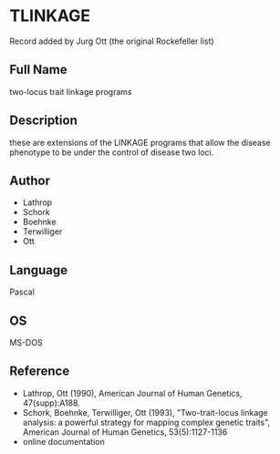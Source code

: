 # TLINKAGE
Record added by Jurg Ott (the original Rockefeller list)

## Full Name
two-locus trait linkage programs

## Description
these are extensions of the LINKAGE programs that allow the disease phenotype to be under the control of disease two loci.

## Author
* Lathrop
* Schork
* Boehnke
* Terwilliger
* Ott

## Language
Pascal

## OS
MS-DOS

## Reference
* Lathrop, Ott (1990), American Journal of Human Genetics, 47(supp):A188.
* Schork, Boehnke, Terwilliger, Ott (1993), "Two-trait-locus linkage analysis: a powerful strategy for mapping complex genetic traits", American Journal of Human Genetics, 53(5):1127-1136
* online documentation